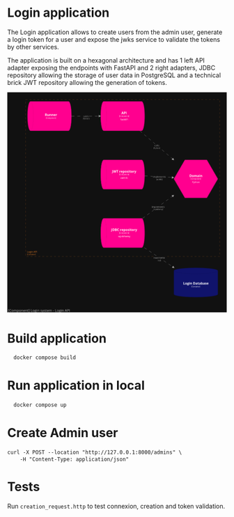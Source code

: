 # Login application

The Login application allows to create users from the admin user, generate a login token for a user and expose the jwks service to validate the tokens by other services.

The application is built on a hexagonal architecture and has 1 left API adapter exposing the endpoints with FastAPI and 2 right adapters, JDBC repository allowing the storage of user data in PostgreSQL and a technical brick JWT repository allowing the generation of tokens.

![img.png](login_c4_lvl3.png)

# Build application

```bash
  docker compose build
```

# Run application in local

```bash
  docker compose up
```

# Create Admin user

```curl
curl -X POST --location "http://127.0.0.1:8000/admins" \
    -H "Content-Type: application/json"
```

# Tests

Run `creation_request.http` to test connexion, creation and token validation.
